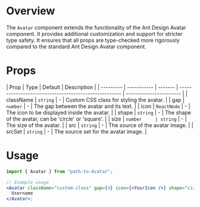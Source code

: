 # Overview

The `Avatar` component extends the functionality of the Ant Design Avatar component. It provides additional customization and support for stricter type safety. It ensures that all props are type-checked more rigorously compared to the standard Ant Design Avatar component.

# Props

| Prop      | Type        | Default | Description                                           |
| --------- | ----------- | ------- | ----------------------------------------------------- | ----------------------- |
| className | `string`    | -       | Custom CSS class for styling the avatar.              |
| gap       | `number`    | -       | The gap between the avatar and its text.              |
| icon      | `ReactNode` | -       | The icon to be displayed inside the avatar.           |
| shape     | `string`    | -       | The shape of the avatar, can be 'circle' or 'square'. |
| size      | `number     | string` | -                                                     | The size of the avatar. |
| src       | `string`    | -       | The source of the avatar image.                       |
| srcSet    | `string`    | -       | The source set for the avatar image.                  |

# Usage

```jsx
import { Avatar } from "path-to-Avatar";

// Example usage
<Avatar className="custom-class" gap={4} icon={<YourIcon />} shape="circle" size="large" src="https://example.com/avatar.png" srcSet="https://example.com/avatar@2x.png 2x">
  Username
</Avatar>;
```
